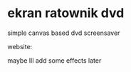# ekran ratownik dvd
 
simple canvas based dvd screensaver

website: 

maybe Ill add some effects later
